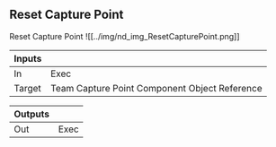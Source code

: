 ## Reset Capture Point
Reset Capture Point
![[../img/nd_img_ResetCapturePoint.png]]

|Inputs||
|--|--|
| In | Exec |
| Target | Team Capture Point Component Object Reference |

|Outputs||
|--|--|
| Out | Exec |
